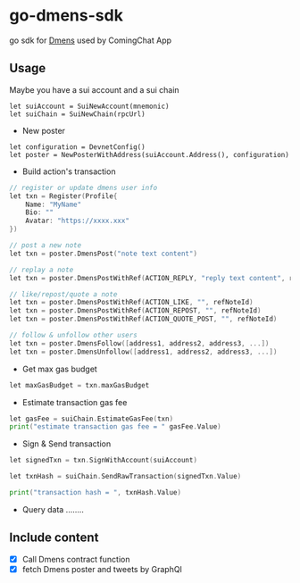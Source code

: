 # go-dmens-sdk

go sdk for [Dmens](https://github.com/coming-chat/Dmens) used by ComingChat App

## Usage

Maybe you have a sui account and a sui chain
```
let suiAccount = SuiNewAccount(mnemonic)
let suiChain = SuiNewChain(rpcUrl)
```

* New poster
```
let configuration = DevnetConfig()
let poster = NewPosterWithAddress(suiAccount.Address(), configuration)
```

* Build action's transaction

```go
// register or update dmens user info
let txn = Register(Profile{
    Name: "MyName"
	Bio: ""
	Avatar: "https://xxxx.xxx"
})

// post a new note
let txn = poster.DmensPost("note text content")

// replay a note
let txn = poster.DmensPostWithRef(ACTION_REPLY, "reply text content", refNoteId)

// like/repost/quote a note
let txn = poster.DmensPostWithRef(ACTION_LIKE, "", refNoteId)
let txn = poster.DmensPostWithRef(ACTION_REPOST, "", refNoteId)
let txn = poster.DmensPostWithRef(ACTION_QUOTE_POST, "", refNoteId)

// follow & unfollow other users
let txn = poster.DmensFollow([address1, address2, address3, ...])
let txn = poster.DmensUnfollow([address1, address2, address3, ...])
```

* Get max gas budget
```go
let maxGasBudget = txn.maxGasBudget
```


* Estimate transaction gas fee
```go
let gasFee = suiChain.EstimateGasFee(txn)
print("estimate transaction gas fee = " gasFee.Value)
```

* Sign & Send transaction
```go
let signedTxn = txn.SignWithAccount(suiAccount)

let txnHash = suiChain.SendRawTransaction(signedTxn.Value)

print("transaction hash = ", txnHash.Value)

```

* Query data
........


## Include content

- [x] Call Dmens contract function
- [x] fetch Dmens poster and tweets by GraphQl